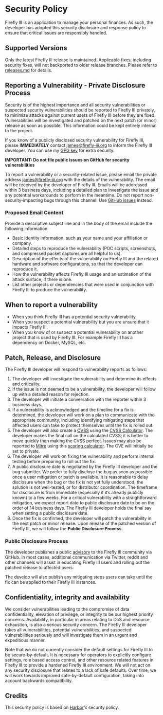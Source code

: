 # Security Policy

Firefly III is an application to manage your personal finances. As such, the developer has adopted this security disclosure and response policy to ensure that critical issues are responsibly handled.

## Supported Versions
Only the latest Firefly III release is maintained. Applicable fixes, including security fixes, will not backported to older release branches. Please refer to [releases.md](https://github.com/firefly-iii/firefly-iii/blob/main/releases.md) for details.

## Reporting a Vulnerability - Private Disclosure Process
Security is of the highest importance and all security vulnerabilities or suspected security vulnerabilities should be reported to Firefly III privately, to minimize attacks against current users of Firefly III before they are fixed. Vulnerabilities will be investigated and patched on the next patch (or minor) release as soon as possible. This information could be kept entirely internal to the project.  

If you know of a publicly disclosed security vulnerability for Firefly III, please **IMMEDIATELY** contact james@firefly-iii.org to inform the Firefly III developer. You can use my [GPG key](https://keybase.io/jc5) for extra security.

**IMPORTANT: Do not file public issues on GitHub for security vulnerabilities**

To report a vulnerability or a security-related issue, please email the private address james@firefly-iii.org with the details of the vulnerability. The email will be received by the developer of Firefly III. Emails will be addressed within 3 business days, including a detailed plan to investigate the issue and any potential workarounds to perform in the meantime. Do not report non-security-impacting bugs through this channel. Use [GitHub issues](https://github.com/firefly-iii/firefly-iii/issues/new/choose) instead.

### Proposed Email Content
Provide a descriptive subject line and in the body of the email include the following information:
* Basic identity information, such as your name and your affiliation or company.
* Detailed steps to reproduce the vulnerability  (POC scripts, screenshots, and compressed packet captures are all helpful to us).
* Description of the effects of the vulnerability on Firefly III and the related hardware and software configurations, so that the developer can reproduce it.
* How the vulnerability affects Firefly III usage and an estimation of the attack surface, if there is one.
* List other projects or dependencies that were used in conjunction with Firefly III to produce the vulnerability.

## When to report a vulnerability
* When you think Firefly III has a potential security vulnerability.
* When you suspect a potential vulnerability but you are unsure that it impacts Firefly III.
* When you know of or suspect a potential vulnerability on another project that is used by Firefly III. For example Firefly III has a dependency on Docker, MySQL, etc.
  
## Patch, Release, and Disclosure
The Firefly III developer will respond to vulnerability reports as follows:
 
1.  The developer will investigate the vulnerability and determine its effects and criticality.
2.  If the issue is not deemed to be a vulnerability, the developer will follow up with a detailed reason for rejection.
3.  The developer will initiate a conversation with the reporter within 3 business days.
4.  If a vulnerability is acknowledged and the timeline for a fix is determined, the developer will work on a plan to communicate with the appropriate community, including identifying mitigating steps that affected users can take to protect themselves until the fix is rolled out.
5.  The developer will also create a [CVSS](https://www.first.org/cvss/specification-document) using the [CVSS Calculator](https://www.first.org/cvss/calculator/3.0). The developer makes the final call on the calculated CVSS; it is better to move quickly than making the CVSS perfect. Issues may also be reported to [Mitre](https://cve.mitre.org/) using this [scoring calculator](https://nvd.nist.gov/vuln-metrics/cvss/v3-calculator). The CVE will initially be set to private.
6.  The developer will work on fixing the vulnerability and perform internal testing before preparing to roll out the fix.
7. A public disclosure date is negotiated by the Firefly III developer and the bug submitter. We prefer to fully disclose the bug as soon as possible once a user mitigation or patch is available. It is reasonable to delay disclosure when the bug or the fix is not yet fully understood, the solution is not well-tested, or for distributor coordination. The timeframe for disclosure is from immediate (especially if it’s already publicly known) to a few weeks. For a critical vulnerability with a straightforward mitigation, we expect report date to public disclosure date to be on the order of 14 business days. The Firefly III developer holds the final say when setting a public disclosure date.
9.  Once the fix is confirmed, the developer will patch the vulnerability in the next patch or minor release. Upon release of the patched version of Firefly III, we will follow the **Public Disclosure Process**.

### Public Disclosure Process
The developer publishes a public [advisory](https://github.com/firefly-iii/firefly-iii/security/advisories) to the Firefly III community via GitHub. In most cases, additional communication via Twitter, reddit and other channels will assist in educating Firefly III users and rolling out the patched release to affected users. 

The develop will also publish any mitigating steps users can take until the fix can be applied to their Firefly III instances.
 
## Confidentiality, integrity and availability
We consider vulnerabilities leading to the compromise of data confidentiality, elevation of privilege, or integrity to be our highest priority concerns. Availability, in particular in areas relating to DoS and resource exhaustion, is also a serious security concern. The Firefly III developer takes all vulnerabilities, potential vulnerabilities, and suspected vulnerabilities seriously and will investigate them in an urgent and expeditious manner.

Note that we do not currently consider the default settings for Firefly III to be secure-by-default. It is necessary for operators to explicitly configure settings, role based access control, and other resource related features in Firefly III to provide a hardened Firefly III environment. We will not act on any security disclosure that relates to a lack of safe defaults. Over time, we will work towards improved safe-by-default configuration, taking into account backwards compatibility.

## Credits

This security policy is based on [Harbor](https://github.com/goharbor/harbor)'s security policy.
